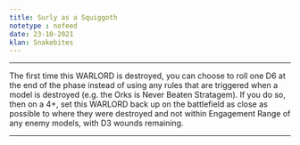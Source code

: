 ```yaml
---
title: Surly as a Squiggoth
notetype : nofeed
date: 23-10-2021
klan: Snakebites
---
```


---

The first time this WARLORD is destroyed, you can choose to roll one D6 at the end of the phase instead of using any rules that are triggered when a model is destroyed (e.g. the Orks is Never Beaten Stratagem). If you do so, then on a 4+, set this WARLORD back up on the battlefield as close as possible to where they were destroyed and not within Engagement Range of any enemy models, with D3 wounds remaining.

---